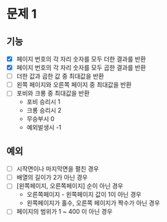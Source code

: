 # 문제 1 

## 기능

* [x] 페이지 번호의 각 자리 숫자를 모두 더한 결과를 반환
* [x] 페이지 번호의 각 자리 숫자를 모두 곱한 결과를 반환
* [ ] 더한 값과 곱한 값 중 최대값을 반환
* [ ] 왼쪽 페이지와 오른쪽 페이지 중 최대값을 반환
* [ ] 포비와 크롱 중 최대값을 반환
  * 포비 승리시 1
  * 크롱 승리시 2
  * 무승부시 0
  * 예외발생시 -1

## 예외

* [ ] 시작면이나 마지막면을 펼친 경우
* [ ] 배열의 길이가 2가 아닌 경우
* [ ] [왼쪽페이지, 오른쪽페이지] 순이 아닌 경우
  * 오른쪽페이지 - 왼쪽페이지 값이 1이 아닌 경우
  * 왼쪽페이지가 홀수, 오른쪽 페이지가 짝수가 아닌 경우
* [ ] 페이지의 범위가 1 ~ 400 이 아닌 경우
